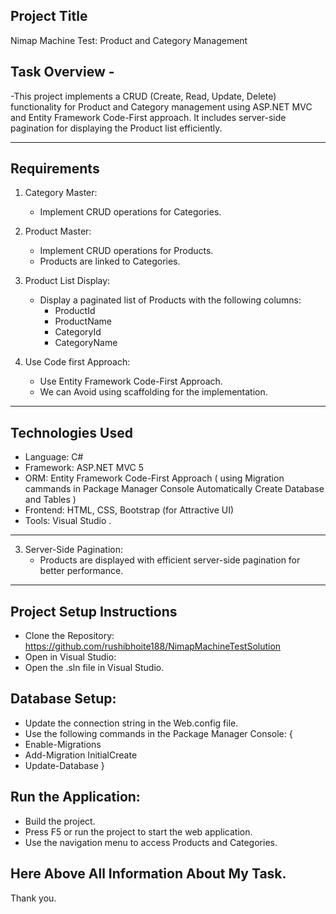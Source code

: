## Project Title
Nimap Machine Test: Product and Category Management


## Task Overview -
-This project implements a CRUD (Create, Read, Update, Delete) functionality for Product and Category management using ASP.NET MVC and Entity Framework Code-First 
 approach. It includes server-side pagination for displaying the Product list efficiently.
 
---

## Requirements
1. Category Master:
   - Implement CRUD operations for Categories.
   
2. Product Master:
   - Implement CRUD operations for Products.
   - Products are linked to Categories.

3. Product List Display:
   - Display a paginated list of Products with the following columns:
     - ProductId
     - ProductName
     - CategoryId
     - CategoryName

4. Use Code first Approach:
   - Use Entity Framework Code-First Approach.
   - We can Avoid using scaffolding for the implementation.

---

## Technologies Used
- Language: C#
- Framework: ASP.NET MVC 5
- ORM: Entity Framework Code-First Approach ( using Migration cammands in Package  Manager Console Automatically Create Database and Tables )
- Frontend: HTML, CSS, Bootstrap (for Attractive UI)
- Tools: Visual Studio .

---

3. Server-Side Pagination:
   - Products are displayed with efficient server-side pagination for better performance.

---
## Project Setup Instructions
- Clone the Repository: https://github.com/rushibhoite188/NimapMachineTestSolution
- Open in Visual Studio:
- Open the .sln file in Visual Studio.

## Database Setup:

- Update the connection string in the Web.config file.
- Use the following commands in the Package Manager Console:
{
- Enable-Migrations
- Add-Migration InitialCreate
- Update-Database
}

## Run the Application:

- Build the project.
- Press F5 or run the project to start the web application.
- Use the navigation menu to access Products and Categories.


## Here Above All Information About My Task. ##
 Thank you.

 
